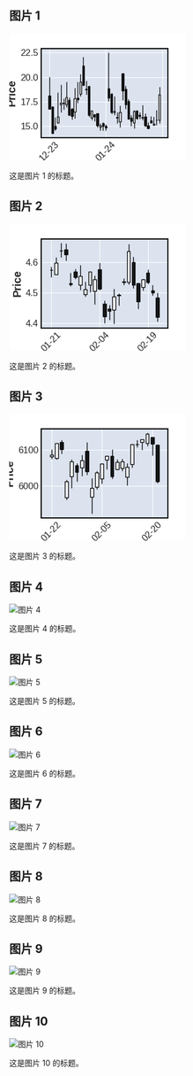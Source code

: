 ## 图片 1
![图片 1](vix.png)
<caption>这是图片 1 的标题。</caption>

## 图片 2
![图片 2](tenbond.png)
<caption>这是图片 2 的标题。</caption>

## 图片 3
![图片 3](sp500.png)
<caption>这是图片 3 的标题。</caption>

## 图片 4
![图片 4](path/to/image4.png)
<caption>这是图片 4 的标题。</caption>

## 图片 5
![图片 5](path/to/image5.png)
<caption>这是图片 5 的标题。</caption>

## 图片 6
![图片 6](path/to/image6.png)
<caption>这是图片 6 的标题。</caption>

## 图片 7
![图片 7](path/to/image7.png)
<caption>这是图片 7 的标题。</caption>

## 图片 8
![图片 8](path/to/image8.png)
<caption>这是图片 8 的标题。</caption>

## 图片 9
![图片 9](path/to/image9.png)
<caption>这是图片 9 的标题。</caption>

## 图片 10
![图片 10](path/to/image10.png)
<caption>这是图片 10 的标题。</caption>
